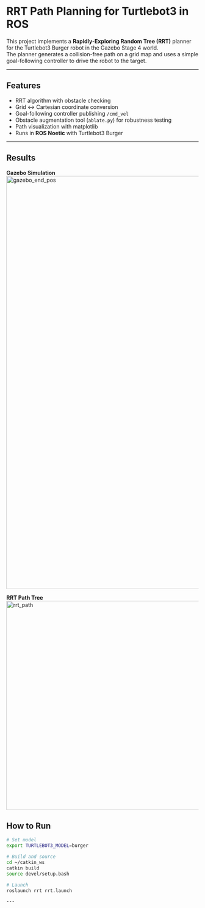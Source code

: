 # RRT Path Planning for Turtlebot3 in ROS


This project implements a **Rapidly-Exploring Random Tree (RRT)** planner for the Turtlebot3 Burger robot in the Gazebo Stage 4 world.  
The planner generates a collision-free path on a grid map and uses a simple goal-following controller to drive the robot to the target.

---

##  Features
- RRT algorithm with obstacle checking
- Grid <-> Cartesian coordinate conversion
- Goal-following controller publishing `/cmd_vel`
- Obstacle augmentation tool (`ablate.py`) for robustness testing
- Path visualization with matplotlib
- Runs in **ROS Noetic** with Turtlebot3 Burger

---


## Results
**Gazebo Simulation**  
<img width="1920" height="1080" alt="gazebo_end_pos" src="https://github.com/user-attachments/assets/5f76797b-65d7-4045-b593-9e69e8544d23" />


**RRT Path Tree**  
<img width="653" height="547" alt="rrt_path" src="https://github.com/user-attachments/assets/9669eb0b-705c-4505-adef-b383cbc88ec6" />



##  How to Run
```bash
# Set model
export TURTLEBOT3_MODEL=burger

# Build and source
cd ~/catkin_ws
catkin build
source devel/setup.bash

# Launch
roslaunch rrt rrt.launch

---





